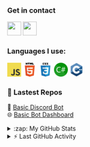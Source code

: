 ### Get in contact

<img height="32" width="32" src="https://cdn.jsdelivr.net/npm/simple-icons@v5/icons/youtube.svg" />  <img height="32" width="32" src="https://cdn.jsdelivr.net/npm/simple-icons@v5/icons/twitter.svg" />

### Languages I use:

<img height="32" width="32" src ="https://raw.githubusercontent.com/github/explore/80688e429a7d4ef2fca1e82350fe8e3517d3494d/topics/javascript/javascript.png"> <img height="32" width="32" src ="https://raw.githubusercontent.com/github/explore/80688e429a7d4ef2fca1e82350fe8e3517d3494d/topics/html/html.png"> <img height="32" width="32" src ="https://raw.githubusercontent.com/github/explore/80688e429a7d4ef2fca1e82350fe8e3517d3494d/topics/css/css.png"> <img height="32" width="32" src ="https://raw.githubusercontent.com/github/explore/80688e429a7d4ef2fca1e82350fe8e3517d3494d/topics/csharp/csharp.png"> <img height="32" width="32" src ="https://raw.githubusercontent.com/github/explore/80688e429a7d4ef2fca1e82350fe8e3517d3494d/topics/cpp/cpp.png">

### 📌 Lastest Repos
🤖 [Basic Discord Bot](https://github.com/ZYR0Z/a-simple-bot) <br>
🌐 [Basic Bot Dashboard](https://github.com/ZYR0Z/a-simple-bot)

<details>
    <summary>:zap: My GitHub Stats</summary>
    <img align="left" alt="ZYROZ's Github Stats" src="https://github-readme-stats-git-sets.vercel.app/api?username=ZYR0Z&show_icons=true&hide_border=true" />
</details>

<details>
  <summary> ⚡ Last GitHub Activity</summary>
  
